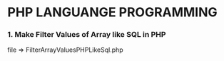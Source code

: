 # PHP LANGUANGE PROGRAMMING

### 1. Make Filter Values of Array like SQL in PHP

file => FilterArrayValuesPHPLikeSql.php
